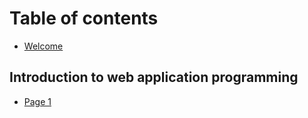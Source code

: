 # Table of contents

* [Welcome](README.md)

## Introduction to web application programming

* [Page 1](introduction-to-web-application-programming/page-1.md)
